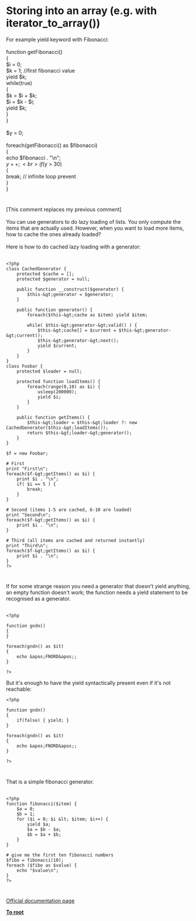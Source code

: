 # Storing into an array (e.g. with iterator_to_array())



For example yield keyword with Fibonacci:<br><br>function getFibonacci()<br>{<br>    $i = 0;<br>    $k = 1; //first fibonacci value<br>    yield $k;<br>    while(true)<br>    {<br>        $k = $i + $k;<br>        $i = $k - $i;<br>        yield $k;        <br>    }<br>}<br><br>$y = 0;<br><br>foreach(getFibonacci() as $fibonacci)<br>{<br>    echo $fibonacci . "\n";<br>    $y++;    <br>    if($y &gt; 30)<br>    {<br>        break; // infinite loop prevent<br>    }<br>}  

#

[This comment replaces my previous comment]<br><br>You can use generators to do lazy loading of lists. You only compute the items that are actually used. However, when you want to load more items, how to cache the ones already loaded?<br><br>Here is how to do cached lazy loading with a generator:<br><br>

```
<?php
class CachedGenerator {
    protected $cache = [];
    protected $generator = null;

    public function __construct($generator) {
        $this-&gt;generator = $generator;
    }

    public function generator() {
        foreach($this-&gt;cache as $item) yield $item;

        while( $this-&gt;generator-&gt;valid() ) {
            $this-&gt;cache[] = $current = $this-&gt;generator-&gt;current();
            $this-&gt;generator-&gt;next();
            yield $current;
        }
    }
}
class Foobar {
    protected $loader = null;

    protected function loadItems() {
        foreach(range(0,10) as $i) {
            usleep(200000);
            yield $i;
        }
    }

    public function getItems() {
        $this-&gt;loader = $this-&gt;loader ?: new CachedGenerator($this-&gt;loadItems());
        return $this-&gt;loader-&gt;generator();
    }
}

$f = new Foobar;

# First
print "First\n";
foreach($f-&gt;getItems() as $i) {
    print $i . "\n";
    if( $i == 5 ) {
        break;
    }
}

# Second (items 1-5 are cached, 6-10 are loaded)
print "Second\n";
foreach($f-&gt;getItems() as $i) {
    print $i . "\n";
}

# Third (all items are cached and returned instantly)
print "Third\n";
foreach($f-&gt;getItems() as $i) {
    print $i . "\n";
}
?>
```
  

#

If for some strange reason you need a generator that doesn&apos;t yield anything, an empty function doesn&apos;t work; the function needs a yield statement to be recognised as a generator.<br><br>

```
<?php

function gndn()
{
}

foreach(gndn() as $it)
{
    echo &apos;FNORD&apos;;
}

?>
```


 But it&apos;s enough to have the yield syntactically present even if it&apos;s not reachable:



```
<?php

function gndn()
{
    if(false) { yield; }
}

foreach(gndn() as $it)
{
    echo &apos;FNORD&apos;;
}

?>
```
  

#

That is a simple fibonacci generator.<br><br>

```
<?php
function fibonacci($item) {
    $a = 0;
    $b = 1;
    for ($i = 0; $i &lt; $item; $i++) {
        yield $a;
        $a = $b - $a;
        $b = $a + $b;
    }
}

# give me the first ten fibonacci numbers
$fibo = fibonacci(10);
foreach ($fibo as $value) {
    echo "$value\n";
}
?>
```
  

#

[Official documentation page](https://www.php.net/manual/en/language.generators.syntax.php)

**[To root](/README.md)**